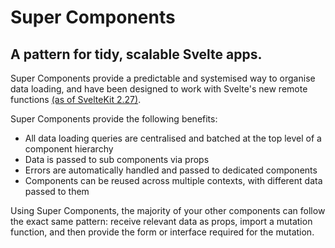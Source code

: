 # Super Components

## A pattern for tidy, scalable Svelte apps.

Super Components provide a predictable and systemised way to organise data loading, and have been designed to work with Svelte's new remote functions [(as of SvelteKit 2.27)](https://svelte.dev/docs/kit/remote-functions).

Super Components provide the following benefits:

- All data loading queries are centralised and batched at the top level of a component hierarchy
- Data is passed to sub components via props
- Errors are automatically handled and passed to dedicated components
- Components can be reused across multiple contexts, with different data passed to them

Using Super Components, the majority of your other components can follow the exact same pattern: receive relevant data as props, import a mutation function, and then provide the form or interface required for the mutation.

